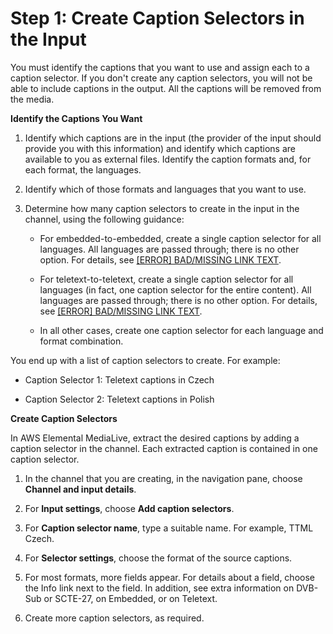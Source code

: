 # Step 1: Create Caption Selectors in the Input<a name="identify-captions-in-the-input"></a>

You must identify the captions that you want to use and assign each to a caption selector\. If you don't create any caption selectors, you will not be able to include captions in the output\. All the captions will be removed from the media\.

**Identify the Captions You Want**

1. Identify which captions are in the input \(the provider of the input should provide you with this information\) and identify which captions are available to you as external files\. Identify the caption formats and, for each format, the languages\. 

1. Identify which of those formats and languages that you want to use\.

1. Determine how many caption selectors to create in the input in the channel, using the following guidance: 

   + For embedded\-to\-embedded, create a single caption selector for all languages\. All languages are passed through; there is no other option\. For details, see [[ERROR] BAD/MISSING LINK TEXT](embedded.md)\.

   + For teletext\-to\-teletext, create a single caption selector for all languages \(in fact, one caption selector for the entire content\)\. All languages are passed through; there is no other option\. For details, see [[ERROR] BAD/MISSING LINK TEXT](teletext.md)\.

   + In all other cases, create one caption selector for each language and format combination\.

You end up with a list of caption selectors to create\. For example:

+ Caption Selector 1: Teletext captions in Czech

+ Caption Selector 2: Teletext captions in Polish

**Create Caption Selectors**

In AWS Elemental MediaLive, extract the desired captions by adding a caption selector in the channel\. Each extracted caption is contained in one caption selector\.

1. In the channel that you are creating, in the navigation pane, choose **Channel and input details**\.

1. For **Input settings**, choose **Add caption selectors**\.

1. For **Caption selector name**, type a suitable name\. For example, TTML Czech\. 

1. For **Selector settings**, choose the format of the source captions\. 

1. For most formats, more fields appear\. For details about a field, choose the Info link next to the field\. In addition, see extra information on DVB\-Sub or SCTE\-27, on Embedded, or on Teletext\.

1. Create more caption selectors, as required\. 